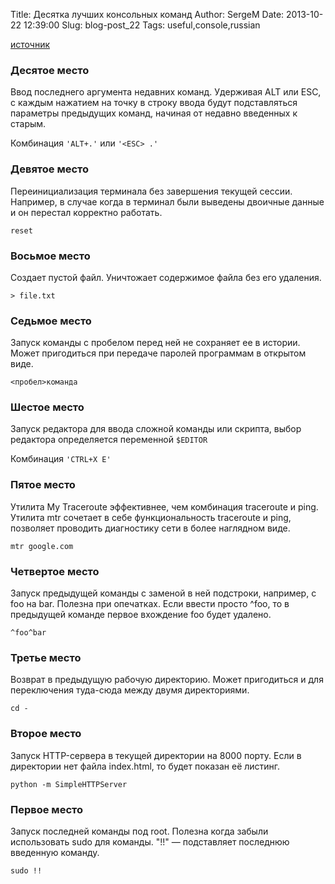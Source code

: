 Title: Десятка лучших консольных команд
Author: SergeM
Date: 2013-10-22 12:39:00
Slug: blog-post_22
Tags: useful,console,russian


[источник](https://habrahabr.ru/post/198482/)

### Десятое место

Ввод последнего аргумента недавних команд. Удерживая ALT или ESC, с каждым нажатием на точку в строку ввода будут подставляться параметры предыдущих команд, начиная от недавно введенных к старым.

Комбинация `'ALT+.'` или `'<ESC> .'`


### Девятое место

Переинициализация терминала без завершения текущей сессии. Например, в случае когда в терминал были выведены двоичные данные и он перестал корректно работать.
```
reset
```

### Восьмое место

Создает пустой файл. Уничтожает содержимое файла без его удаления.
```
> file.txt
```

### Седьмое место

Запуск команды с пробелом перед ней не сохраняет ее в истории. Может пригодиться при передаче паролей программам в открытом виде.
```
<пробел>команда
```

### Шестое место

Запуск редактора для ввода сложной команды или скрипта, выбор редактора определяется переменной `$EDITOR`

Комбинация `'CTRL+X E'`


### Пятое место

Утилита My Traceroute эффективнее, чем комбинация traceroute и ping. Утилита mtr сочетает в себе функциональность traceroute и ping, позволяет проводить диагностику сети в более наглядном виде.
```
mtr google.com
```

### Четвертое место

Запуск предыдущей команды с заменой в ней подстроки, например, с foo на bar. Полезна при опечатках. Если ввести просто ^foo, то в предыдущей команде первое вхождение foo будет удалено.
```
^foo^bar
```

### Третье место

Возврат в предыдущую рабочую директорию. Может пригодиться и для переключения туда-сюда между двумя директориями.
```
cd -
```

### Второе место

Запуск HTTP-сервера в текущей директории на 8000 порту. Если в директории нет файла index.html, то будет показан её листинг.
```
python -m SimpleHTTPServer
```

### Первое место

Запуск последней команды под root.
Полезна когда забыли использовать sudo для команды. "!!" — подставляет последнюю введенную команду.
```
sudo !!
```
